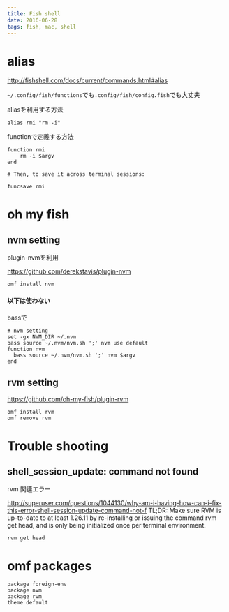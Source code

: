 ```yaml
---
title: Fish shell
date: 2016-06-28
tags: fish, mac, shell
---
```


# alias

<http://fishshell.com/docs/current/commands.html#alias>

`~/.config/fish/functions`でも`.config/fish/config.fish`でも大丈夫

aliasを利用する方法
```
alias rmi "rm -i"
```

functionで定義する方法
```
function rmi
    rm -i $argv
end

# Then, to save it across terminal sessions:

funcsave rmi
```

# oh my fish

## nvm setting

plugin-nvmを利用

<https://github.com/derekstavis/plugin-nvm>

```
omf install nvm
```

#### 以下は使わない

bassで
```
# nvm setting
set -gx NVM_DIR ~/.nvm
bass source ~/.nvm/nvm.sh ';' nvm use default
function nvm
  bass source ~/.nvm/nvm.sh ';' nvm $argv
end
```

## rvm setting

<https://github.com/oh-my-fish/plugin-rvm>

```
omf install rvm
omf remove rvm
```

# Trouble shooting

## shell_session_update: command not found

rvm 関連エラー

<http://superuser.com/questions/1044130/why-am-i-having-how-can-i-fix-this-error-shell-session-update-command-not-f>
TL;DR: Make sure RVM is up-to-date to at least 1.26.11 by re-installing or issuing the command rvm get head, and is only being initialized once per terminal environment.

```
rvm get head
```

# omf packages

```
package foreign-env
package nvm
package rvm
theme default
```